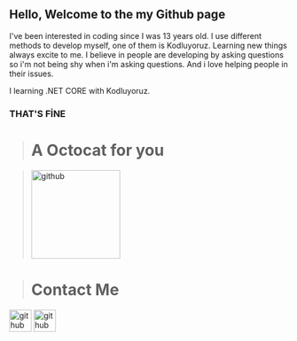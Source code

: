 ## Hello, Welcome to the my Github page
I've been interested in coding since I was 13 years old. I use different methods to develop myself, one of them is Kodluyoruz. Learning new things always excite to me. I believe in people are developing by asking questions so i'm not being shy when i'm asking questions. And i love helping people in their issues.
  
  I learning .NET CORE with Kodluyoruz.
  
  ### THAT'S FİNE 

> # A Octocat for you  
  
> [<img src='https://octodex.github.com/images/boxertocat_octodex.jpg' alt='github' height='160'>](Octo)

> # Contact Me
[<img src='https://image.flaticon.com/icons/png/512/174/174857.png' alt='github' height='40'>](https://www.linkedin.com/in/mehmet-y%C4%B1lmaz-72a95011a/)
[<img src='https://upload.wikimedia.org/wikipedia/commons/thumb/7/7e/Gmail_icon_%282020%29.svg/512px-Gmail_icon_%282020%29.svg.png' alt='github' height='40'>](mailto:meeyzt@gmail.com)
